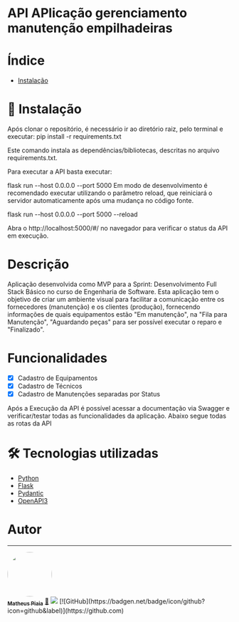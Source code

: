 # API APlicação gerenciamento manutenção empilhadeiras

# Índice

* [Instalação](#-instalação)

# 🎲 Instalação
Após clonar o repositório, é necessário ir ao diretório raiz, pelo terminal e executar:
pip install -r requirements.txt

Este comando instala as dependências/bibliotecas, descritas no arquivo requirements.txt.

Para executar a API basta executar:

flask run --host 0.0.0.0 --port 5000
Em modo de desenvolvimento é recomendado executar utilizando o parâmetro reload, que reiniciará o servidor automaticamente após uma mudança no código fonte.

flask run --host 0.0.0.0 --port 5000 --reload

Abra o http://localhost:5000/#/ no navegador para verificar o status da API em execução.

# Descrição
Aplicação desenvolvida como MVP para a Sprint: Desenvolvimento Full Stack Básico no curso de Engenharia de Software.
Esta aplicação tem o objetivo de criar um ambiente visual para facilitar a comunicação entre os fornecedores (manutenção) e os clientes (produção), fornecendo informações de quais equipamentos estão "Em manutenção", na "Fila para Manutenção", "Aguardando peças" para ser possível executar o reparo e "Finalizado".


# Funcionalidades
- [x] Cadastro de Equipamentos
- [x] Cadastro de Técnicos
- [x] Cadastro de Manutenções separadas por Status

Após a Execução da API é possível acessar a documentação via Swagger e verificar/testar todas as funcionalidades da aplicação.
Abaixo segue todas as rotas da API




# 🛠 Tecnologias utilizadas
- [Python](https://www.python.org/)
- [Flask](https://flask.palletsprojects.com/en/stable/)
- [Pydantic](https://docs.pydantic.dev/latest/)
- [OpenAPI3](https://swagger.io/solutions/getting-started-with-oas/)

# Autor
---

<a href="https://github.com/MatheusPiaia">
 <img style="border-radius: 50%;" src="https://avatars.githubusercontent.com/u/185968337?s=400&u=b4f54f3c5ea4b83b959d508547adf7077fd2caf8&v=4" width="100px;" alt=""/>
 <br/>
 <sub><b>Matheus Piaia</b></sub></a> <a href="https://github.com/MatheusPiaia" title="GitHub">🚀</a>
 <img src="https://img.shields.io/badge/-Matheus-blue?style=flat-square&logo=Linkedin&logoColor=white&link=https://www.linkedin.com/in/matheus-piaia-231647144">
 [![GitHub](https://badgen.net/badge/icon/github?icon=github&label)](https://github.com)
